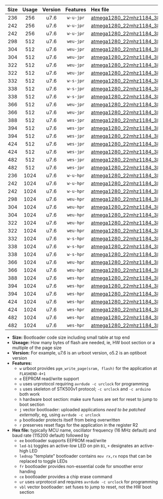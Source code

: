 |Size|Usage|Version|Features|Hex file|
|:-:|:-:|:-:|:-:|:--|
|236|256|u7.6|`w-u-jpr`|[atmega1280_22mhz1184_38400bps_ur_vbl.hex](https://raw.githubusercontent.com/stefanrueger/urboot/main/atmega1280_22mhz1184_38400bps_ur_vbl.hex)|
|242|256|u7.6|`w-u-jpr`|[atmega1280_22mhz1184_38400bps_led+b7_ur_vbl.hex](https://raw.githubusercontent.com/stefanrueger/urboot/main/atmega1280_22mhz1184_38400bps_led+b7_ur_vbl.hex)|
|242|256|u7.6|`w-u-jpr`|[atmega1280_22mhz1184_38400bps_lednop_ur_vbl.hex](https://raw.githubusercontent.com/stefanrueger/urboot/main/atmega1280_22mhz1184_38400bps_lednop_ur_vbl.hex)|
|298|512|u7.6|`weu-jpr`|[atmega1280_22mhz1184_38400bps_ee_ur_vbl.hex](https://raw.githubusercontent.com/stefanrueger/urboot/main/atmega1280_22mhz1184_38400bps_ee_ur_vbl.hex)|
|304|512|u7.6|`weu-jpr`|[atmega1280_22mhz1184_38400bps_ee_led+b7_ur_vbl.hex](https://raw.githubusercontent.com/stefanrueger/urboot/main/atmega1280_22mhz1184_38400bps_ee_led+b7_ur_vbl.hex)|
|304|512|u7.6|`weu-jpr`|[atmega1280_22mhz1184_38400bps_ee_lednop_ur_vbl.hex](https://raw.githubusercontent.com/stefanrueger/urboot/main/atmega1280_22mhz1184_38400bps_ee_lednop_ur_vbl.hex)|
|322|512|u7.6|`weu-jpr`|[atmega1280_22mhz1184_38400bps_ee_led+b7_fr_ur_vbl.hex](https://raw.githubusercontent.com/stefanrueger/urboot/main/atmega1280_22mhz1184_38400bps_ee_led+b7_fr_ur_vbl.hex)|
|322|512|u7.6|`weu-jpr`|[atmega1280_22mhz1184_38400bps_ee_lednop_fr_ur_vbl.hex](https://raw.githubusercontent.com/stefanrueger/urboot/main/atmega1280_22mhz1184_38400bps_ee_lednop_fr_ur_vbl.hex)|
|332|512|u7.6|`w-s-jpr`|[atmega1280_22mhz1184_38400bps_vbl.hex](https://raw.githubusercontent.com/stefanrueger/urboot/main/atmega1280_22mhz1184_38400bps_vbl.hex)|
|338|512|u7.6|`w-s-jpr`|[atmega1280_22mhz1184_38400bps_led+b7_vbl.hex](https://raw.githubusercontent.com/stefanrueger/urboot/main/atmega1280_22mhz1184_38400bps_led+b7_vbl.hex)|
|338|512|u7.6|`w-s-jpr`|[atmega1280_22mhz1184_38400bps_lednop_vbl.hex](https://raw.githubusercontent.com/stefanrueger/urboot/main/atmega1280_22mhz1184_38400bps_lednop_vbl.hex)|
|366|512|u7.6|`weu-jpr`|[atmega1280_22mhz1184_38400bps_ee_led+b7_fr_ce_ur_vbl.hex](https://raw.githubusercontent.com/stefanrueger/urboot/main/atmega1280_22mhz1184_38400bps_ee_led+b7_fr_ce_ur_vbl.hex)|
|366|512|u7.6|`weu-jpr`|[atmega1280_22mhz1184_38400bps_ee_lednop_fr_ce_ur_vbl.hex](https://raw.githubusercontent.com/stefanrueger/urboot/main/atmega1280_22mhz1184_38400bps_ee_lednop_fr_ce_ur_vbl.hex)|
|388|512|u7.6|`wes-jpr`|[atmega1280_22mhz1184_38400bps_ee_vbl.hex](https://raw.githubusercontent.com/stefanrueger/urboot/main/atmega1280_22mhz1184_38400bps_ee_vbl.hex)|
|394|512|u7.6|`wes-jpr`|[atmega1280_22mhz1184_38400bps_ee_led+b7_vbl.hex](https://raw.githubusercontent.com/stefanrueger/urboot/main/atmega1280_22mhz1184_38400bps_ee_led+b7_vbl.hex)|
|394|512|u7.6|`wes-jpr`|[atmega1280_22mhz1184_38400bps_ee_lednop_vbl.hex](https://raw.githubusercontent.com/stefanrueger/urboot/main/atmega1280_22mhz1184_38400bps_ee_lednop_vbl.hex)|
|424|512|u7.6|`wes-jpr`|[atmega1280_22mhz1184_38400bps_ee_led+b7_fr_vbl.hex](https://raw.githubusercontent.com/stefanrueger/urboot/main/atmega1280_22mhz1184_38400bps_ee_led+b7_fr_vbl.hex)|
|424|512|u7.6|`wes-jpr`|[atmega1280_22mhz1184_38400bps_ee_lednop_fr_vbl.hex](https://raw.githubusercontent.com/stefanrueger/urboot/main/atmega1280_22mhz1184_38400bps_ee_lednop_fr_vbl.hex)|
|482|512|u7.6|`wes-jpr`|[atmega1280_22mhz1184_38400bps_ee_led+b7_fr_ce_vbl.hex](https://raw.githubusercontent.com/stefanrueger/urboot/main/atmega1280_22mhz1184_38400bps_ee_led+b7_fr_ce_vbl.hex)|
|482|512|u7.6|`wes-jpr`|[atmega1280_22mhz1184_38400bps_ee_lednop_fr_ce_vbl.hex](https://raw.githubusercontent.com/stefanrueger/urboot/main/atmega1280_22mhz1184_38400bps_ee_lednop_fr_ce_vbl.hex)|
|236|1024|u7.6|`w-u-hpr`|[atmega1280_22mhz1184_38400bps_ur.hex](https://raw.githubusercontent.com/stefanrueger/urboot/main/atmega1280_22mhz1184_38400bps_ur.hex)|
|242|1024|u7.6|`w-u-hpr`|[atmega1280_22mhz1184_38400bps_led+b7_ur.hex](https://raw.githubusercontent.com/stefanrueger/urboot/main/atmega1280_22mhz1184_38400bps_led+b7_ur.hex)|
|242|1024|u7.6|`w-u-hpr`|[atmega1280_22mhz1184_38400bps_lednop_ur.hex](https://raw.githubusercontent.com/stefanrueger/urboot/main/atmega1280_22mhz1184_38400bps_lednop_ur.hex)|
|298|1024|u7.6|`weu-hpr`|[atmega1280_22mhz1184_38400bps_ee_ur.hex](https://raw.githubusercontent.com/stefanrueger/urboot/main/atmega1280_22mhz1184_38400bps_ee_ur.hex)|
|304|1024|u7.6|`weu-hpr`|[atmega1280_22mhz1184_38400bps_ee_led+b7_ur.hex](https://raw.githubusercontent.com/stefanrueger/urboot/main/atmega1280_22mhz1184_38400bps_ee_led+b7_ur.hex)|
|304|1024|u7.6|`weu-hpr`|[atmega1280_22mhz1184_38400bps_ee_lednop_ur.hex](https://raw.githubusercontent.com/stefanrueger/urboot/main/atmega1280_22mhz1184_38400bps_ee_lednop_ur.hex)|
|322|1024|u7.6|`weu-hpr`|[atmega1280_22mhz1184_38400bps_ee_led+b7_fr_ur.hex](https://raw.githubusercontent.com/stefanrueger/urboot/main/atmega1280_22mhz1184_38400bps_ee_led+b7_fr_ur.hex)|
|322|1024|u7.6|`weu-hpr`|[atmega1280_22mhz1184_38400bps_ee_lednop_fr_ur.hex](https://raw.githubusercontent.com/stefanrueger/urboot/main/atmega1280_22mhz1184_38400bps_ee_lednop_fr_ur.hex)|
|332|1024|u7.6|`w-s-hpr`|[atmega1280_22mhz1184_38400bps.hex](https://raw.githubusercontent.com/stefanrueger/urboot/main/atmega1280_22mhz1184_38400bps.hex)|
|338|1024|u7.6|`w-s-hpr`|[atmega1280_22mhz1184_38400bps_led+b7.hex](https://raw.githubusercontent.com/stefanrueger/urboot/main/atmega1280_22mhz1184_38400bps_led+b7.hex)|
|338|1024|u7.6|`w-s-hpr`|[atmega1280_22mhz1184_38400bps_lednop.hex](https://raw.githubusercontent.com/stefanrueger/urboot/main/atmega1280_22mhz1184_38400bps_lednop.hex)|
|366|1024|u7.6|`weu-hpr`|[atmega1280_22mhz1184_38400bps_ee_led+b7_fr_ce_ur.hex](https://raw.githubusercontent.com/stefanrueger/urboot/main/atmega1280_22mhz1184_38400bps_ee_led+b7_fr_ce_ur.hex)|
|366|1024|u7.6|`weu-hpr`|[atmega1280_22mhz1184_38400bps_ee_lednop_fr_ce_ur.hex](https://raw.githubusercontent.com/stefanrueger/urboot/main/atmega1280_22mhz1184_38400bps_ee_lednop_fr_ce_ur.hex)|
|388|1024|u7.6|`wes-hpr`|[atmega1280_22mhz1184_38400bps_ee.hex](https://raw.githubusercontent.com/stefanrueger/urboot/main/atmega1280_22mhz1184_38400bps_ee.hex)|
|394|1024|u7.6|`wes-hpr`|[atmega1280_22mhz1184_38400bps_ee_led+b7.hex](https://raw.githubusercontent.com/stefanrueger/urboot/main/atmega1280_22mhz1184_38400bps_ee_led+b7.hex)|
|394|1024|u7.6|`wes-hpr`|[atmega1280_22mhz1184_38400bps_ee_lednop.hex](https://raw.githubusercontent.com/stefanrueger/urboot/main/atmega1280_22mhz1184_38400bps_ee_lednop.hex)|
|424|1024|u7.6|`wes-hpr`|[atmega1280_22mhz1184_38400bps_ee_led+b7_fr.hex](https://raw.githubusercontent.com/stefanrueger/urboot/main/atmega1280_22mhz1184_38400bps_ee_led+b7_fr.hex)|
|424|1024|u7.6|`wes-hpr`|[atmega1280_22mhz1184_38400bps_ee_lednop_fr.hex](https://raw.githubusercontent.com/stefanrueger/urboot/main/atmega1280_22mhz1184_38400bps_ee_lednop_fr.hex)|
|482|1024|u7.6|`wes-hpr`|[atmega1280_22mhz1184_38400bps_ee_led+b7_fr_ce.hex](https://raw.githubusercontent.com/stefanrueger/urboot/main/atmega1280_22mhz1184_38400bps_ee_led+b7_fr_ce.hex)|
|482|1024|u7.6|`wes-hpr`|[atmega1280_22mhz1184_38400bps_ee_lednop_fr_ce.hex](https://raw.githubusercontent.com/stefanrueger/urboot/main/atmega1280_22mhz1184_38400bps_ee_lednop_fr_ce.hex)|

- **Size:** Bootloader code size including small table at top end
- **Useage:** How many bytes of flash are needed, ie, HW boot section or a multiple of the page size
- **Version:** For example, u7.6 is an urboot version, o5.2 is an optiboot version
- **Features:**
  + `w` urboot provides `pgm_write_page(sram, flash)` for the application at `FLASHEND-4+1`
  + `e` EEPROM read/write support
  + `u` uses urprotocol requiring `avrdude -c urclock` for programming
  + `s` uses skeleton of STK500v1 protocol; `-c urclock` and `-c arduino` both work
  + `h` hardware boot section: make sure fuses are set for reset to jump to boot section
  + `j` vector bootloader: uploaded applications *need to be patched externally*, eg, using `avrdude -c urclock`
  + `p` bootloader protects itself from being overwritten
  + `r` preserves reset flags for the application in the register R2
- **Hex file:** typically MCU name, oscillator frequency (16 MHz default) and baud rate (115200 default) followed by
  + `ee` bootloader supports EEPROM read/write
  + `led-b1` toggles an active-low LED on pin `B1`, `+` designates an active-high LED
  + `lednop` "template" bootloader contains `mov rx,rx` nops that can be replaced to toggle LEDs
  + `fr` bootloader provides non-essential code for smoother error handing
  + `ce` bootloader provides a chip erase command
  + `ur` uses urprotocol and requires `avrdude -c urclock` for programming
  + `vbl` vector bootloader: set fuses to jump to reset, not the HW boot section
